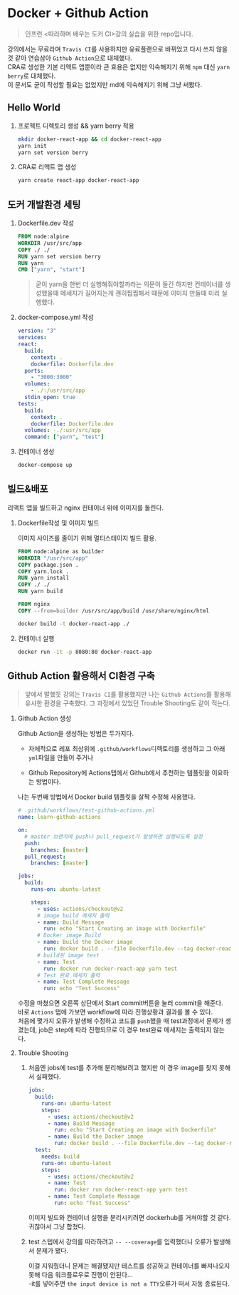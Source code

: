 # Docker + Github Action

> 인프런 <따라하며 배우는 도커 CI>강의 실습을 위한 repo입니다.

강의에서는 무료라며 `Travis CI`를 사용하지만 유료플랜으로 바뀌었고 다시 쓰지 않을것 같아 연습삼아 `Github Action`으로 대체했다.  
CRA로 생성한 기본 리액트 앱뿐이라 큰 효용은 없지만 익숙해지기 위해 `npm` 대신 `yarn berry`로 대체했다.  
이 문서도 굳이 작성할 필요는 없었지만 md에 익숙해지기 위해 그냥 써봤다.

## Hello World

1. 프로젝트 디렉토리 생성 && yarn berry 적용

   ```zsh
   mkdir docker-react-app && cd docker-react-app
   yarn init
   yarn set version berry
   ```

2. CRA로 리액트 앱 생성

   ```zsh
   yarn create react-app docker-react-app
   ```

## 도커 개발환경 세팅

1. Dockerfile.dev 작성

   ```dockerfile
   FROM node:alpine
   WORKDIR /usr/src/app
   COPY ./ ./
   RUN yarn set version berry
   RUN yarn
   CMD ["yarn", "start"]
   ```

   > 굳이 yarn을 한번 더 실행해줘야할까라는 의문이 들긴 하지만 컨테이너를 생성했을때 메세지가 길어지는게 괜히찝찝해서 때문에 이미지 만들때 미리 실행했다.

2. docker-compose.yml 작성

   ```yml
   version: "3"
   services:
   react:
     build:
       context: .
       dockerfile: Dockerfile.dev
     ports:
       - "3000:3000"
     volumes:
       - ./:/usr/src/app
     stdin_open: true
   tests:
     build:
       context: .
       dockerfile: Dockerfile.dev
     volumes: -./:usr/src/app
     command: ["yarn", "test"]
   ```

3. 컨테이너 생성

   ```zsh
   docker-compose up
   ```

## 빌드&배포

리액트 앱을 빌드하고 nginx 컨테이너 위에 이미지를 돌린다.

1. Dockerfile작성 및 이미지 빌드

   이미지 사이즈를 줄이기 위해 멀티스테이지 빌드 활용.

   ```dockerfile
   FROM node:alpine as builder
   WORKDIR "/usr/src/app"
   COPY package.json .
   COPY yarn.lock .
   RUN yarn install
   COPY ./ ./
   RUN yarn build

   FROM nginx
   COPY --from=builder /usr/src/app/build /usr/share/nginx/html
   ```

   ```zsh
   docker build -t docker-react-app ./
   ```

2. 컨테이너 실행

   ```zsh
   docker run -it -p 8080:80 docker-react-app
   ```

## Github Action 활용해서 CI환경 구축

> 앞에서 말했듯 강의는 `Travis CI`를 활용했지만 나는 `Github Actions`를 활용해 유사한 환경을 구축했다.
> 그 과정에서 있었던 Trouble Shooting도 같이 적는다.

1. Github Action 생성

   Github Action을 생성하는 방법은 두가지다.

   - 자체적으로 레포 최상위에 `.github/workflows`디렉토리를 생성하고 그 아래 `yml`파일을 만들어 주거나

   - Github Repository에 Actions탭에서 Github에서 추천하는 템플릿을 이요하는 방법이다.

   나는 두번째 방법에서 Docker build 템플릿을 살짝 수정해 사용했다.

   ```yml
   # .github/workflows/test-github-actions.yml
   name: learn-github-actions

   on:
     # master 브랜치에 push나 pull_request가 발생하면 실행되도록 설정
     push:
       branches: [master]
     pull_request:
       branches: [master]

   jobs:
     build:
       runs-on: ubuntu-latest

       steps:
         - uses: actions/checkout@v2
         # image build 메세지 출력
         - name: Build Message
           run: echo "Start Creating an image with Dockerfile"
         # Docker image Build
         - name: Build the Docker image
           run: docker build . --file Dockerfile.dev --tag docker-react-app
         # build된 image test
         - name: Test
           run: docker run docker-react-app yarn test
         # Test 완료 메세지 출력
         - name: Test Complete Message
           run: echo "Test Success"
   ```

   수정을 마쳤으면 오른쪽 상단에서 Start commit버튼을 눌러 commit을 해준다.  
   바로 `Actions` 탭에 가보면 workflow에 따라 진행상황과 결과를 볼 수 있다.  
   처음에 몇가지 오류가 발생해 수정하고 코드를 `push`했을 때 test과정에서 문제가 생겼는데, job은 step에 따라 진행되므로 이 경우 test완료 메세지는 출력되지 않는다.

2. Trouble Shooting

   1. 처음엔 jobs에 test를 추가해 분리해보려고 했지만 이 경우 image를 찾지 못해서 실패했다.

      ```yml
      jobs:
        build:
          runs-on: ubuntu-latest
          steps:
            - uses: actions/checkout@v2
            - name: Build Message
              run: echo "Start Creating an image with Dockerfile"
            - name: Build the Docker image
              run: docker build . --file Dockerfile.dev --tag docker-react-app
        test:
          needs: build
          runs-on: ubuntu-latest
          steps:
            - uses: actions/checkout@v2
            - name: Test
              run: docker run docker-react-app yarn test
            - name: Test Complete Message
              run: echo "Test Success"
      ```

      이미지 빌드와 컨테이너 실행을 분리시키려면 dockerhub를 거쳐야할 것 같다. 귀찮아서 그냥 합쳤다.

   2. test 스텝에서 강의를 따라하려고 `-- --coverage`를 입력했더니 오류가 발생해서 문제가 됐다.

      이걸 지워줬더니 문제는 해결됐지만 테스트를 성공하고 컨테이너를 빠져나오지 못해 다음 워크플로우로 진행이 안된다...  
      -it를 넣어주면 `the input device is not a TTY`오류가 떠서 자동 종료된다.
